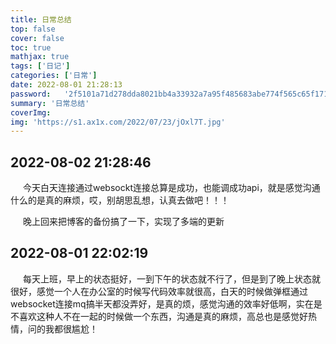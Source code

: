 ```yaml
---
title: 日常总结
top: false
cover: false
toc: true
mathjax: true
tags: ['日记']
categories: ['日常']
date: 2022-08-01 21:28:13
password:	'2f5101a71d278dda8021bb4a33932a7a95f485683abe774f565c65f171f001f7'
summary: '日常总结'
coverImg:
img: 'https://s1.ax1x.com/2022/07/23/jOxl7T.jpg'
---
```


## 2022-08-02 21:28:46
<p style="text-indent:20px;">今天白天连接通过websockt连接总算是成功，也能调成功api，就是感觉沟通什么的是真的麻烦，哎，别胡思乱想，认真去做吧！！！</p>
<p style="text-indent:20px;">晚上回来把博客的备份搞了一下，实现了多端的更新</p>

## 2022-08-01 22:02:19
<p style="text-indent:20px;">每天上班，早上的状态挺好，一到下午的状态就不行了，但是到了晚上状态就很好，感觉一个人在办公室的时候写代码效率就很高，白天的时候做弹框通过websocket连接mq搞半天都没弄好，是真的烦，感觉沟通的效率好低啊，实在是不喜欢这种人不在一起的时候做一个东西，沟通是真的麻烦，高总也是感觉好热情，问的我都很尴尬！</p>

